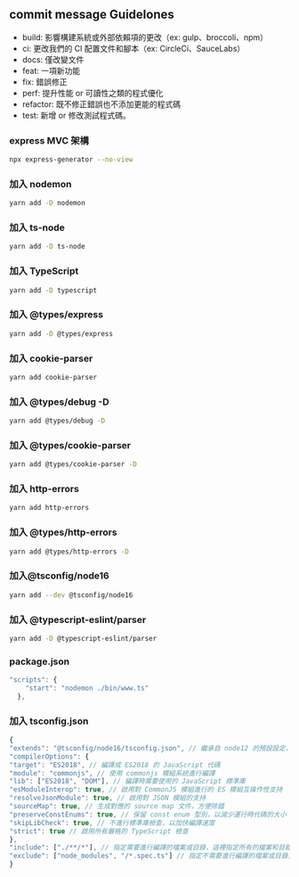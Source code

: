 ## commit message Guidelones

- build: 影響構建系統或外部依賴項的更改（ex: gulp、broccoli、npm）
- ci: 更改我們的 CI 配置文件和腳本（ex: CircleCi、SauceLabs）
- docs: 僅改變文件
- feat: 一項新功能
- fix: 錯誤修正
- perf: 提升性能 or 可讀性之類的程式優化
- refactor: 既不修正錯誤也不添加更能的程式碼
- test: 新增 or 修改測試程式碼。

### express MVC 架構

```sh
npx express-generator --no-view
```

### 加入 nodemon

```sh
yarn add -D nodemon
```

### 加入 ts-node

```sh
yarn add -D ts-node
```

### 加入 TypeScript

```sh
yarn add -D typescript
```

### 加入 @types/express

```sh
yarn add -D @types/express
```

### 加入 cookie-parser

```sh
yarn add cookie-parser
```

### 加入 @types/debug -D

```sh
yarn add @types/debug -D
```

### 加入 @types/cookie-parser

```sh
yarn add @types/cookie-parser -D
```

### 加入 http-errors

```sh
yarn add http-errors
```

### 加入 @types/http-errors

```sh
yarn add @types/http-errors -D
```

### 加入@tsconfig/node16

```sh
yarn add --dev @tsconfig/node16
```

### 加入 @typescript-eslint/parser

```sh
yarn add -D @typescript-eslint/parser
```

### package.json

```js
"scripts": {
    "start": "nodemon ./bin/www.ts"
  },
```

### 加入 tsconfig.json

```typescript
{
"extends": "@tsconfig/node16/tsconfig.json", // 繼承自 node12 的預設設定，可視需要進行更改
"compilerOptions": {
"target": "ES2018", // 編譯成 ES2018 的 JavaScript 代碼
"module": "commonjs", // 使用 commonjs 模組系統進行編譯
"lib": ["ES2018", "DOM"], // 編譯時需要使用的 JavaScript 標準庫
"esModuleInterop": true, // 啟用對 CommonJS 模組進行的 ES 模組互操作性支持
"resolveJsonModule": true, // 啟用對 JSON 模組的支持
"sourceMap": true, // 生成對應的 source map 文件，方便除錯
"preserveConstEnums": true, // 保留 const enum 型別，以減少運行時代碼的大小
"skipLibCheck": true, // 不進行標準庫檢查，以加快編譯速度
"strict": true // 啟用所有嚴格的 TypeScript 檢查
},
"include": ["./**/*"], // 指定需要進行編譯的檔案或目錄，這裡指定所有的檔案和目錄
"exclude": ["node_modules", "/*.spec.ts"] // 指定不需要進行編譯的檔案或目錄，這裡排除了 node_modules 目錄和所有 .spec.ts 測試檔案
}
```
